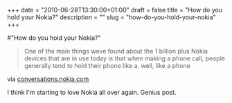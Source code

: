 +++
date = "2010-06-28T13:30:00+01:00"
draft = false
title = "How do you hold your Nokia?"
description = ""
slug = "how-do-you-hold-your-nokia"
+++

#"How do you hold your Nokia?"


 <div class="posterous_bookmarklet_entry">
 <blockquote class="posterous_medium_quote">One of the main things weve found about the 1 billion plus Nokia devices that are in use today is that when making a phone call, people generally tend to hold their phone like a. well, like a phone</blockquote>

<div class="posterous_quote_citation">via <a href="http://conversations.nokia.com/2010/06/28/how-do-you-hold-your-nokia/?utm_source=feedburner&amp;utm_medium=feed&amp;utm_campaign=Feed%3A+NokiaConversations-Posts+%28Nokia+Conversations+-+Posts%29">conversations.nokia.com</a></div>
 <p>I think I'm starting to love Nokia all over again. Genius post.</p></div>
 